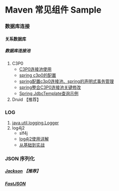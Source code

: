 # Maven 常见组件 Sample

### 数据库连接

#### 关系数据库

##### 数据库连接池

1. C3P0 
    - [C3P0连接池使用](https://www.cnblogs.com/kpsmile/p/10020359.html)
    - [spring c3p0的配置](https://www.cnblogs.com/xuguiping/p/6531171.html)
    - [spring配置c3p0连接池、spring的声明式事务管理](https://blog.csdn.net/a745233700/article/details/81012543)
    - [spring整合C3P0连接池关键修改](https://blog.csdn.net/qq_41319352/article/details/81239045)
    - [Spring JdbcTemplate查询示例](https://blog.csdn.net/t894690230/article/details/60882891)
2. Druid 【推荐】

### LOG

1. [java.util.logging.Logger](doc/log.md)
1. log4j2
    - slf4j
    - [log4j2使用详解](https://blog.csdn.net/vbirdbest/article/details/71751835)
    - [从基础到实战](https://blog.csdn.net/autfish/article/details/51203709)

### JSON 序列化
##### [Jackson](doc/jackson.md) 【推荐】

##### [FastJSON](doc/fastjson.md)
